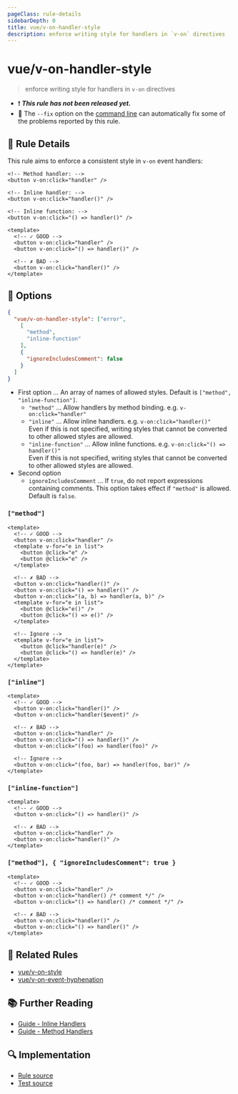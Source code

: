 ```yaml
---
pageClass: rule-details
sidebarDepth: 0
title: vue/v-on-handler-style
description: enforce writing style for handlers in `v-on` directives
---
```

# vue/v-on-handler-style

> enforce writing style for handlers in `v-on` directives

- :exclamation: <badge text="This rule has not been released yet." vertical="middle" type="error"> ***This rule has not been released yet.*** </badge>
- :wrench: The `--fix` option on the [command line](https://eslint.org/docs/user-guide/command-line-interface#fixing-problems) can automatically fix some of the problems reported by this rule.

## :book: Rule Details

This rule aims to enforce a consistent style in `v-on` event handlers:

```vue
<!-- Method handler: -->
<button v-on:click="handler" />

<!-- Inline handler: -->
<button v-on:click="handler()" />

<!-- Inline function: -->
<button v-on:click="() => handler()" />
```

<eslint-code-block fix :rules="{'vue/v-on-handler-style': ['error']}">

```vue
<template>
  <!-- ✓ GOOD -->
  <button v-on:click="handler" />
  <button v-on:click="() => handler()" />

  <!-- ✗ BAD -->
  <button v-on:click="handler()" />
</template>
```

</eslint-code-block>

## :wrench: Options

```json
{
  "vue/v-on-handler-style": ["error",
    [
      "method",
      "inline-function"
    ],
    {
      "ignoreIncludesComment": false
    }
  ]
}
```

- First option ... An array of names of allowed styles. Default is `["method", "inline-function"]`.
  - `"method"` ... Allow handlers by method binding. e.g. `v-on:click="handler"`
  - `"inline"` ... Allow inline handlers. e.g. `v-on:click="handler()"`  
                  Even if this is not specified, writing styles that cannot be converted to other allowed styles are allowed.
  - `"inline-function"` ... Allow inline functions. e.g. `v-on:click="() => handler()"`  
                            Even if this is not specified, writing styles that cannot be converted to other allowed styles are allowed.
- Second option
  - `ignoreIncludesComment` ... If `true`, do not report expressions containing comments. This option takes effect if `"method"` is allowed. Default is `false`.

### `["method"]`

<eslint-code-block fix :rules="{'vue/v-on-handler-style': ['error', ['method']]}">

```vue
<template>
  <!-- ✓ GOOD -->
  <button v-on:click="handler" />
  <template v-for="e in list">
    <button @click="e" />
    <button @click="e" />
  </template>

  <!-- ✗ BAD -->
  <button v-on:click="handler()" />
  <button v-on:click="() => handler()" />
  <button v-on:click="(a, b) => handler(a, b)" />
  <template v-for="e in list">
    <button @click="e()" />
    <button @click="() => e()" />
  </template>

  <!-- Ignore -->
  <template v-for="e in list">
    <button @click="handler(e)" />
    <button @click="() => handler(e)" />
  </template>
</template>
```

</eslint-code-block>

### `["inline"]`

<eslint-code-block fix :rules="{'vue/v-on-handler-style': ['error', ['inline']]}">

```vue
<template>
  <!-- ✓ GOOD -->
  <button v-on:click="handler()" />
  <button v-on:click="handler($event)" />

  <!-- ✗ BAD -->
  <button v-on:click="handler" />
  <button v-on:click="() => handler()" />
  <button v-on:click="(foo) => handler(foo)" />

  <!-- Ignore -->
  <button v-on:click="(foo, bar) => handler(foo, bar)" />
</template>
```

</eslint-code-block>

### `["inline-function"]`

<eslint-code-block fix :rules="{'vue/v-on-handler-style': ['error', ['inline-function']]}">

```vue
<template>
  <!-- ✓ GOOD -->
  <button v-on:click="() => handler()" />

  <!-- ✗ BAD -->
  <button v-on:click="handler" />
  <button v-on:click="handler()" />
</template>
```

</eslint-code-block>

### `["method"], { "ignoreIncludesComment": true }`

<eslint-code-block fix :rules="{'vue/v-on-handler-style': ['error', ['method'], {ignoreIncludesComment: true}]}">

```vue
<template>
  <!-- ✓ GOOD -->
  <button v-on:click="handler" />
  <button v-on:click="handler() /* comment */" />
  <button v-on:click="() => handler() /* comment */" />

  <!-- ✗ BAD -->
  <button v-on:click="handler()" />
  <button v-on:click="() => handler()" />
</template>
```

</eslint-code-block>

## :couple: Related Rules

- [vue/v-on-style](./v-on-style.md)
- [vue/v-on-event-hyphenation](./v-on-event-hyphenation.md)

## :books: Further Reading

- [Guide - Inline Handlers]
- [Guide - Method Handlers]

[Guide - Inline Handlers]: https://vuejs.org/guide/essentials/event-handling.html#inline-handlers
[Guide - Method Handlers]: https://vuejs.org/guide/essentials/event-handling.html#method-handlers

## :mag: Implementation

- [Rule source](https://github.com/vuejs/eslint-plugin-vue/blob/master/lib/rules/v-on-handler-style.js)
- [Test source](https://github.com/vuejs/eslint-plugin-vue/blob/master/tests/lib/rules/v-on-handler-style.js)
